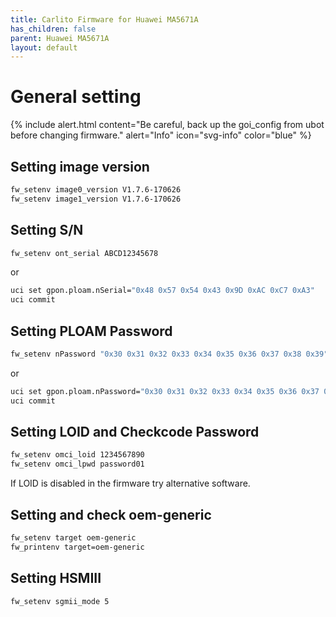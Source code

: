 ```yaml
---
title: Carlito Firmware for Huawei MA5671A
has_children: false
parent: Huawei MA5671A
layout: default
---
```


# General setting

{% include alert.html content="Be careful, back up the goi_config from ubot before changing firmware." alert="Info" icon="svg-info" color="blue" %}

## Setting image version
```sh
fw_setenv image0_version V1.7.6-170626
fw_setenv image1_version V1.7.6-170626
```

## Setting S/N
```sh
fw_setenv ont_serial ABCD12345678
```
or
```sh
uci set gpon.ploam.nSerial="0x48 0x57 0x54 0x43 0x9D 0xAC 0xC7 0xA3"
uci commit 
```

## Setting PLOAM Password
```sh
fw_setenv nPassword "0x30 0x31 0x32 0x33 0x34 0x35 0x36 0x37 0x38 0x39"
```
or
```sh
uci set gpon.ploam.nPassword="0x30 0x31 0x32 0x33 0x34 0x35 0x36 0x37 0x38 0x39"
uci commit 
```

## Setting LOID and Checkcode Password
```sh
fw_setenv omci_loid 1234567890
fw_setenv omci_lpwd password01
```
If LOID is disabled in the firmware try alternative software.

## Setting and check oem-generic
```sh
fw_setenv target oem-generic
fw_printenv target=oem-generic
```

## Setting HSMIII
```sh
fw_setenv sgmii_mode 5
```